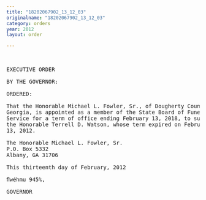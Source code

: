 ```yaml
---
title: "18202067902_13_12_03"
originalname: "18202067902_13_12_03"
category: orders
year: 2012
layout: order

---
```

<pre>
 

EXECUTIVE ORDER

BY THE GOVERNOR:

ORDERED:

That the Honorable Michael L. Fowler, Sr., of Dougherty County,
Georgia, is appointed as a member of the State Board of Funeral
Service for a term of office ending February 13, 2018, to succeed
the Honorable Terrell D. Watson, whose term expired on February
13, 2012.

The Honorable Michael L. Fowler, Sr.
P.O. Box 5332
Albany, GA 31706

This thirteenth day of February, 2012

ﬂwéhmu 945%,

GOVERNOR

</pre>
